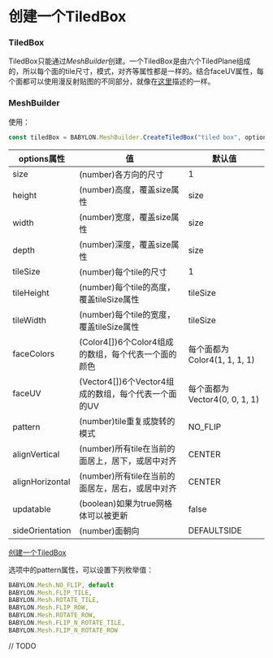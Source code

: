 创建一个TiledBox
===

### TiledBox

TiledBox只能通过*MeshBuilder*创建。一个TiledBox是由六个TiledPlane组成的，所以每个面的tile尺寸，模式，对齐等属性都是一样的。结合faceUV属性，每个面都可以使用漫反射贴图的不同部分，就像在[这里](./)描述的一样。

### MeshBuilder

使用：

````javascript
const tiledBox = BABYLON.MeshBuilder.CreateTiledBox("tiled box", options, scene); //scene is optional and defaults to the current scene
````

|options属性|值|默认值|
|--|--|--|
|size|(number)各方向的尺寸|1|
|height|(number)高度，覆盖size属性|size|
|width|(number)宽度，覆盖size属性|size|
|depth|(number)深度，覆盖size属性|size|
|tileSize|(number)每个tile的尺寸|1|
|tileHeight|(number)每个tile的高度，覆盖tileSize属性|tileSize|
|tileWidth|(number)每个tile的宽度，覆盖tileSize属性|tileSize|
|faceColors|(Color4[])6个Color4组成的数组，每个代表一个面的颜色|每个面都为Color4(1, 1, 1, 1)|
|faceUV|(Vector4[])6个Vector4组成的数组，每个代表一个面的UV|每个面都为Vector4(0, 0, 1, 1)|
|pattern|(number)tile重复或旋转的模式|NO_FLIP|
|alignVertical|(number)所有tile在当前的面居上，居下，或居中对齐|CENTER|
|alignHorizontal|(number)所有tile在当前的面居左，居右，或居中对齐|CENTER|
|updatable|(boolean)如果为true网格体可以被更新|false|
|sideOrientation|(number)面朝向|DEFAULTSIDE|

[创建一个TiledBox](https://playground.babylonjs.com/#FAP6ZC#3)

选项中的pattern属性，可以设置下列枚举值：

````javascript
BABYLON.Mesh.NO_FLIP, default
BABYLON.Mesh.FLIP_TILE,
BABYLON.Mesh.ROTATE_TILE,
BABYLON.Mesh.FLIP_ROW,
BABYLON.Mesh.ROTATE_ROW,
BABYLON.Mesh.FLIP_N_ROTATE_TILE,
BABYLON.Mesh.FLIP_N_ROTATE_ROW
````

// TODO